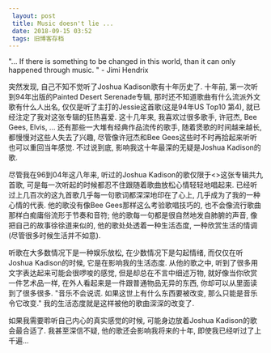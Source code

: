 ```yaml
---
 layout: post
 title: Music doesn't lie ...
 date: 2018-09-15 03:52
 tags: 旧博客存档
---
```

"... If there is something to be changed in this world, than it can only
happened through music. " - Jimi Hendrix



突然发现, 自己不知不觉听了Joshua Kadison歌有十年历史了. 十年前, 第一次听到94年出版的Painted Desert
Serenade专辑, 那时还不知道歌曲有什么流派外文歌有什么人出名, 仅仅是听了主打的Jessie这首歌(这是94年US Top10 第4),
就已经注定了我对这张专辑的狂热喜爱. 这十几年来, 我喜欢过很多歌手, 许冠杰, Bee Gees, Elvis, ...
还有那些一大堆有经典作品流传的歌手, 随着煲歌的时间越来越长, 都慢慢对这些人失去了兴趣, 尽管像许冠杰和Bee
Gees这些时不时再拾起来听听也可以重回当年感觉. 不过说到底, 影响我这十年最深的无疑是Joshua Kadison的歌.



尽管我在96到04年这八年来, 听过的Joshua Kadison的歌仅限于<>这张专辑共九首歌,
可是每一次听起的时候都忍不住跟随着歌曲放松心情轻轻地唱起来. 已经听过上几百次的这九首歌几乎每一句歌词都深深地印在了心上, 几乎成为了我的一种心情的代表.
他的歌没有像Bee Gees那样这么考验歌唱技巧的, 也不会像流行歌曲那样白痴庸俗流形于节奏和音符; 他的歌每一句都是很自然地发自肺腑的声音,
像把自己的故事徐徐道来似的, 他的歌处处透着一种生活态度, 一种欣赏生活的情调(尽管很多时候生活并不如意).



听歌在大多数情况下是一种娱乐放松, 在少数情况下是勾起情绪, 而仅仅在听Joshua Kadison的时候, 它是在影响我的生活态度. 从他的歌之中,
听到了很多用文字表达起来可能会很啰唆的感觉, 但是却总在不言中细述万物, 就好像当你欣赏一件艺术品一样, 在外人看起来是一件跟普通物品无异的东西,
你却可以从里面读到了很多很多. "音乐不会说谎. 如果这世上有什么东西要被改变, 那么只能是音乐令它改变." 我的生活态度就是这样被他的歌曲深深的改变了.



如果我需要聆听自己内心的真实感觉的时候, 可能身边放着Joshua Kadison的歌会最合适了. 我甚至深信不疑, 他的歌还会影响我将来的十年,
即使我已经听过了上千遍...

